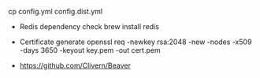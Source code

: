 cp config.yml config.dist.yml

- Redis dependency check
brew install redis

- Certificate generate
openssl req -newkey rsa:2048 -new -nodes -x509 -days 3650 -keyout key.pem -out cert.pem


- https://github.com/Clivern/Beaver

